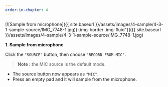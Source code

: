 ```yaml
---
order-in-chapter: 4
---
```


[![Sample from microphone]({{ site.baseurl }}/assets/images/4-sample/4-3-1-sample-source/IMG_7748-1.jpg){:.img-border .img-fluid"}]({{
site.baseurl }}/assets/images/4-sample/4-3-1-sample-source/IMG_7748-1.jpg)

**1. Sample from microphone**

Click the `"SOURCE"` button, then choose `"RECORD FROM MIC"`.

> **Note :** the MIC source is the default mode.

- The source button now appears as `"MIC"`.
- Press an empty pad and it will sample from the microphone.
